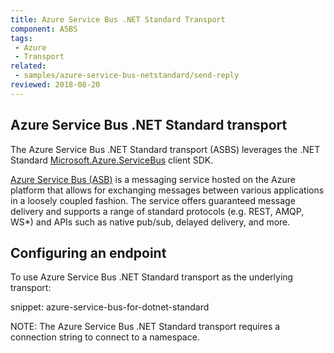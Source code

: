 ```yaml
---
title: Azure Service Bus .NET Standard Transport
component: ASBS
tags:
 - Azure
 - Transport
related:
 - samples/azure-service-bus-netstandard/send-reply
reviewed: 2018-08-20
---
```


## Azure Service Bus .NET Standard transport

The Azure Service Bus .NET Standard transport (ASBS) leverages the .NET Standard [Microsoft.Azure.ServiceBus](https://www.nuget.org/packages/Microsoft.Azure.ServiceBus/) client SDK.

[Azure Service Bus (ASB)](https://azure.microsoft.com/en-us/services/service-bus/) is a messaging service hosted on the Azure platform that allows for exchanging messages between various applications in a loosely coupled fashion. The service offers guaranteed message delivery and supports a range of standard protocols (e.g. REST, AMQP, WS*) and APIs such as native pub/sub, delayed delivery, and more.

## Configuring an endpoint

To use Azure Service Bus .NET Standard transport as the underlying transport:

snippet: azure-service-bus-for-dotnet-standard

NOTE: The Azure Service Bus .NET Standard transport requires a connection string to connect to a namespace.
